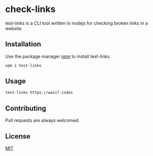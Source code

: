 # check-links

test-links is a CLI tool written in nodejs for checking broken links in a website

## Installation

Use the package manager [npm](https://www.npmjs.com/package/test-links) to install test-links.

```bash
npm i test-links
```

## Usage

```bash
test-links https://wasif.codes

```

## Contributing

Pull requests are always welcomed.

## License

[MIT](https://choosealicense.com/licenses/mit/)
